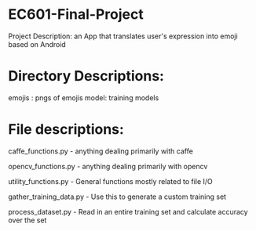 # EC601-Final-Project
Project Description: an App that translates user's expression into emoji based on Android

# Directory Descriptions:
emojis : pngs of emojis
model: training models



# File descriptions:
caffe_functions.py  - anything dealing primarily with caffe

opencv_functions.py - anything dealing primarily with opencv

utility_functions.py - General functions mostly related to file I/O

gather_training_data.py - Use this to generate a custom training set

process_dataset.py - Read in an entire training set and calculate accuracy over the set
